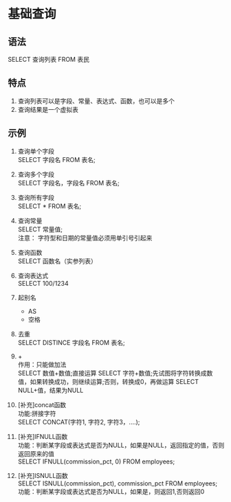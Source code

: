 # 基础查询

## 语法

SELECT 查询列表
FROM 表民

## 特点

1. 查询列表可以是字段、常量、表达式、函数，也可以是多个
2. 查询结果是一个虚拟表

## 示例

1. 查询单个字段\
SELECT 字段名 FROM 表名;

2. 查询多个字段\
SELECT 字段名，字段名 FROM 表名;

3. 查询所有字段\
SELECT * FROM 表名;

4. 查询常量\
SELECT 常量值;\
注意： 字符型和日期的常量值必须用单引号引起来

5. 查询函数\
SELECT 函数名（实参列表）

6. 查询表达式\
SELECT 100/1234

7. 起别名
    - AS
    - 空格

8. 去重\
SELECT DISTINCE 字段名 FROM 表名;

9. \+\
    作用：只能做加法\
    SELECT 数值+数值;直接运算
    SELECT 字符+数值;先试图将字符转换成数值，如果转换成功，则继续运算;否则，转换成0，再做运算
    SELECT NULL+值，结果为NULL

10. [补充]concat函数\
功能:拼接字符\
SELECT CONCAT(字符1, 字符2, 字符3，....);

11. [补充]IFNULL函数\
功能：判断某字段或表达式是否为NULL，如果是NULL，返回指定的值，否则返回原来的值\
SELECT IFNULL(commission_pct, 0) FROM employees;

12. [补充]ISNULL函数\
SELECT ISNULL(commission_pct), commission_pct FROM employees;\
功能：判断某字段或表达式是否为NULL，如果是，则返回1,否则返回0
